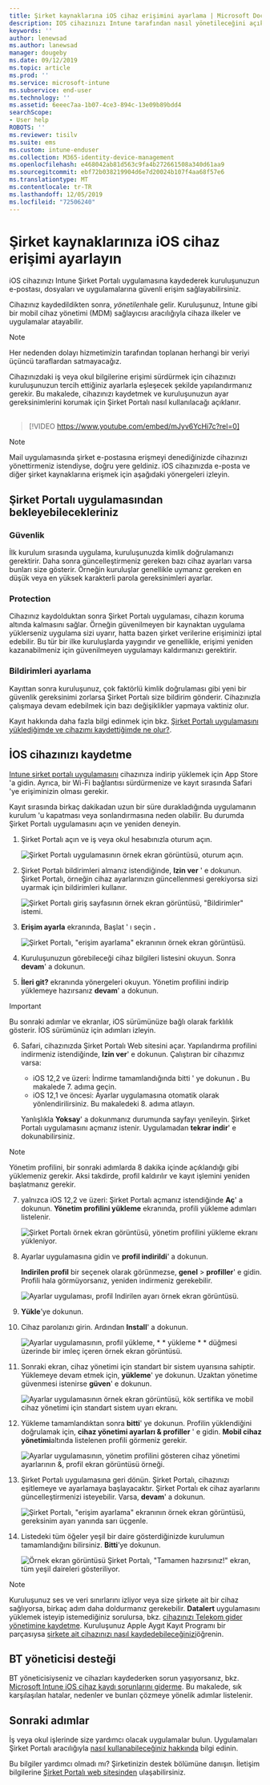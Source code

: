 ```yaml
---
title: Şirket kaynaklarına iOS cihaz erişimini ayarlama | Microsoft Docs
description: IOS cihazınızı Intune tarafından nasıl yönetileceğini açıklar
keywords: ''
author: lenewsad
ms.author: lanewsad
manager: dougeby
ms.date: 09/12/2019
ms.topic: article
ms.prod: ''
ms.service: microsoft-intune
ms.subservice: end-user
ms.technology: ''
ms.assetid: 6eeec7aa-1b07-4ce3-894c-13e09b89bdd4
searchScope:
- User help
ROBOTS: ''
ms.reviewer: tisilv
ms.suite: ems
ms.custom: intune-enduser
ms.collection: M365-identity-device-management
ms.openlocfilehash: e468042ab81d563c9fa4b272661508a340d61aa9
ms.sourcegitcommit: ebf72b038219904d6e7d20024b107f4aa68f57e6
ms.translationtype: MT
ms.contentlocale: tr-TR
ms.lasthandoff: 12/05/2019
ms.locfileid: "72506240"
---
```

# <a name="set-up-ios-device-access-to-your-company-resources"></a>Şirket kaynaklarınıza iOS cihaz erişimi ayarlayın  

iOS cihazınızı Intune Şirket Portalı uygulamasına kaydederek kuruluşunuzun e-postası, dosyaları ve uygulamalarına güvenli erişim sağlayabilirsiniz.

Cihazınız kaydedildikten sonra, *yönetilen*hale gelir. Kuruluşunuz, Intune gibi bir mobil cihaz yönetimi (MDM) sağlayıcısı aracılığıyla cihaza ilkeler ve uygulamalar atayabilir.  

> [!NOTE]
> Her nedenden dolayı hizmetimizin tarafından toplanan herhangi bir veriyi üçüncü taraflardan satmayacağız.  

Cihazınızdaki iş veya okul bilgilerine erişimi sürdürmek için cihazınızı kuruluşunuzun tercih ettiğiniz ayarlarla eşleşecek şekilde yapılandırmanız gerekir. Bu makalede, cihazınızı kaydetmek ve kuruluşunuzun ayar gereksinimlerini korumak için Şirket Portalı nasıl kullanılacağı açıklanır.  
</br>
> [!VIDEO https://www.youtube.com/embed/mJyv6YcHi7c?rel=0]

> [!NOTE]
> Mail uygulamasında şirket e-postasına erişmeyi denediğinizde cihazınızı yönettirmeniz istendiyse, doğru yere geldiniz. iOS cihazınızda e-posta ve diğer şirket kaynaklarına erişmek için aşağıdaki yönergeleri izleyin.  

## <a name="what-to-expect-from-the-company-portal-app"></a>Şirket Portalı uygulamasından bekleyebilecekleriniz  

### <a name="security"></a>Güvenlik  
İlk kurulum sırasında uygulama, kuruluşunuzda kimlik doğrulamanızı gerektirir. Daha sonra güncelleştirmeniz gereken bazı cihaz ayarları varsa bunları size gösterir. Örneğin kuruluşlar genellikle uymanız gereken en düşük veya en yüksek karakterli parola gereksinimleri ayarlar.

### <a name="protection"></a>Protection  
Cihazınız kaydolduktan sonra Şirket Portalı uygulaması, cihazın koruma altında kalmasını sağlar. Örneğin güvenilmeyen bir kaynaktan uygulama yüklerseniz uygulama sizi uyarır, hatta bazen şirket verilerine erişiminizi iptal edebilir. Bu tür bir ilke kuruluşlarda yaygındır ve genellikle, erişimi yeniden kazanabilmeniz için güvenilmeyen uygulamayı kaldırmanızı gerektirir.  

### <a name="setting-notifications"></a>Bildirimleri ayarlama  
Kayıttan sonra kuruluşunuz, çok faktörlü kimlik doğrulaması gibi yeni bir güvenlik gereksinimi zorlarsa Şirket Portalı size bildirim gönderir. Cihazınızla çalışmaya devam edebilmek için bazı değişiklikler yapmaya vaktiniz olur.  

Kayıt hakkında daha fazla bilgi edinmek için bkz. [Şirket Portalı uygulamasını yüklediğimde ve cihazımı kaydettiğimde ne olur?](https://docs.microsoft.com//intune-user-help/what-happens-if-you-install-the-company-portal-app-and-enroll-your-device-in-intune-ios).  

## <a name="enroll-your-ios-device"></a>İOS cihazınızı kaydetme  

[Intune şirket portalı uygulamasını](install-and-sign-in-to-the-intune-company-portal-app-ios.md) cihazınıza indirip yüklemek için App Store 'a gidin. Ayrıca, bir Wi-Fi bağlantısı sürdürmenize ve kayıt sırasında Safari 'ye erişiminizin olması gerekir. 

Kayıt sırasında birkaç dakikadan uzun bir süre durakladığında uygulamanın kurulum 'u kapatması veya sonlandırmasına neden olabilir. Bu durumda Şirket Portalı uygulamasını açın ve yeniden deneyin.  

1. Şirket Portalı açın ve iş veya okul hesabınızla oturum açın. 

    ![Şirket Portalı uygulamasının örnek ekran görüntüsü, oturum açın.](./media/ios-01-cp-enroll-1904.PNG)  

2. Şirket Portalı bildirimleri almanız istendiğinde, **Izin ver** ' e dokunun. Şirket Portalı, örneğin cihaz ayarlarınızın güncellenmesi gerekiyorsa sizi uyarmak için bildirimleri kullanır. 

    ![Şirket Portalı giriş sayfasının örnek ekran görüntüsü, "Bildirimler" istemi.](./media/ios-02-cp-enroll-1904.PNG)  

3. **Erişim ayarla** ekranında, Başlat ' ı seçin **.**  

     ![Şirket Portalı, "erişim ayarlama" ekranının örnek ekran görüntüsü.](./media/ios-03-cp-enroll-1904.PNG)  

4. Kuruluşunuzun görebileceği cihaz bilgileri listesini okuyun. Sonra **devam**' a dokunun.  

5. **İleri git?** ekranında yönergeleri okuyun. Yönetim profilini indirip yüklemeye hazırsanız **devam**' a dokunun.  

 > [!IMPORTANT]
> Bu sonraki adımlar ve ekranlar, iOS sürümünüze bağlı olarak farklılık gösterir. İOS sürümünüz için adımları izleyin. 

6. Safari, cihazınızda Şirket Portalı Web sitesini açar. Yapılandırma profilini indirmeniz istendiğinde, **Izin ver**' e dokunun. Çalıştıran bir cihazımız varsa:  
    * iOS 12,2 ve üzeri: İndirme tamamlandığında bitti ' ye dokunun **.** Bu makalede 7. adıma geçin.
    * iOS 12,1 ve öncesi: Ayarlar uygulamasına otomatik olarak yönlendirilirsiniz. Bu makaledeki 8. adıma atlayın.  
 
    Yanlışlıkla **Yoksay**' a dokunmanız durumunda sayfayı yenileyin. Şirket Portalı uygulamasını açmanız istenir. Uygulamadan **tekrar indir**' e dokunabilirsiniz.

  > [!NOTE]
  > Yönetim profilini, bir sonraki adımlarda 8 dakika içinde açıklandığı gibi yüklemeniz gerekir. Aksi takdirde, profil kaldırılır ve kayıt işlemini yeniden başlatmanız gerekir.  

7. yalnızca iOS 12,2 ve üzeri: Şirket Portalı açmanız istendiğinde **Aç**' a dokunun. **Yönetim profilini yükleme** ekranında, profili yükleme adımları listelenir.

    ![Şirket Portalı örnek ekran görüntüsü, yönetim profilini yükleme ekranı yükleniyor.](./media/ios-07-cp-enroll-1904.PNG)  

8. Ayarlar uygulamasına gidin ve **profil indirildi**' a dokunun.  

    **Indirilen profil** bir seçenek olarak görünmezse, **genel** > **profiller**' e gidin. Profili hala görmüyorsanız, yeniden indirmeniz gerekebilir.  

    ![Ayarlar uygulaması, profil Indirilen ayarı örnek ekran görüntüsü.](./media/ios-1904-settings-badge.PNG)  

9. **Yükle**’ye dokunun.  
    
10. Cihaz parolanızı girin. Ardından **Install**' a dokunun.    

    ![Ayarlar uygulamasının, profil yükleme, * * yükleme * * düğmesi üzerinde bir imleç içeren örnek ekran görüntüsü.](./media/ios-10-cp-enroll-1904.PNG)  


11. Sonraki ekran, cihaz yönetimi için standart bir sistem uyarısına sahiptir. Yüklemeye devam etmek için, **yükleme**' ye dokunun. Uzaktan yönetime güvenmesi istenirse **güven**' e dokunun.  

    ![Ayarlar uygulamasının örnek ekran görüntüsü, kök sertifika ve mobil cihaz yönetimi için standart sistem uyarı ekranı.](./media/ios-11-cp-enroll-1904.PNG)  

12. Yükleme tamamlandıktan sonra **bitti**' ye dokunun. Profilin yüklendiğini doğrulamak için, **cihaz yönetimi ayarları & profiller** ' e gidin. **Mobil cihaz yönetimi**altında listelenen profili görmeniz gerekir.   

    ![Ayarlar uygulamasının, yönetim profilini gösteren cihaz yönetimi ayarlarının &, profil ekran görüntüsü örneği.](./media/ios-12-cp-enroll-1904.PNG)  

13. Şirket Portalı uygulamasına geri dönün. Şirket Portalı, cihazınızı eşitlemeye ve ayarlamaya başlayacaktır. Şirket Portalı ek cihaz ayarlarını güncelleştirmenizi isteyebilir. Varsa, **devam**' a dokunun.  

    ![Şirket Portalı, "erişim ayarlama" ekranının örnek ekran görüntüsü, gereksinim ayarı yanında sarı üçgenle.](./media/ios-13-cp-enroll-1904.PNG)  

14. Listedeki tüm öğeler yeşil bir daire gösterdiğinizde kurulumun tamamlandığını bilirsiniz. **Bitti**’ye dokunun.   
    
    ![Örnek ekran görüntüsü Şirket Portalı, "Tamamen hazırsınız!" ekran, tüm yeşil daireleri gösteriliyor.](./media/ios-14-cp-enroll-1904.PNG)  

> [!Note]
> Kuruluşunuz ses ve veri sınırlarını izliyor veya size şirkete ait bir cihaz sağlıyorsa, birkaç adım daha doldurmanız gerekebilir. **Datalert** uygulamasını yüklemek isteyip istemediğiniz sorulursa, bkz. [cihazınızı Telekom gider yönetimine kaydetme](enroll-your-device-with-telecom-expense-management-ios.md). Kuruluşunuz Apple Aygıt Kayıt Programı bir parçasıysa [şirkete ait cihazınızı nasıl kaydedebileceğinizi](enroll-your-device-dep-ios.md)öğrenin.  

## <a name="it-administrator-support"></a>BT yöneticisi desteği  
BT yöneticisiyseniz ve cihazları kaydederken sorun yaşıyorsanız, bkz. [Microsoft Intune iOS cihaz kaydı sorunlarını giderme](https://support.microsoft.com/en-us/help/4039809). Bu makalede, sık karşılaşılan hatalar, nedenler ve bunları çözmeye yönelik adımlar listelenir.  

## <a name="next-steps"></a>Sonraki adımlar  
İş veya okul işlerinde size yardımcı olacak uygulamalar bulun. Uygulamaları Şirket Portalı aracılığıyla [nasıl kullanabileceğiniz hakkında](use-managed-apps-on-your-device-ios.md) bilgi edinin.  

Bu bilgiler yardımcı olmadı mı? Şirketinizin destek bölümüne danışın. İletişim bilgilerine [Şirket Portalı web sitesinden](https://go.microsoft.com/fwlink/?linkid=2010980) ulaşabilirsiniz.  
